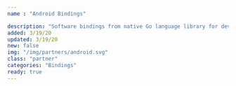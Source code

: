 ```yaml
---
name : "Android Bindings"

description: "Software bindings from native Go language library for developing applications in Android"
added: 3/19/20
updated: 3/19/20
new: false
img: "/img/partners/android.svg"
class: "partner"
categories: "Bindings"
ready: true
---
```

